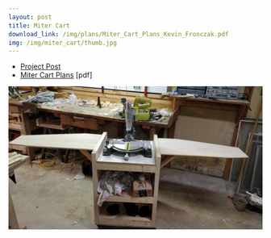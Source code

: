 ```yaml
---
layout: post
title: Miter Cart
download_link: /img/plans/Miter_Cart_Plans_Kevin_Fronczak.pdf
img: /img/miter_cart/thumb.jpg
---
```


- [Project Post](/shopbuilds/mobile_miter_cart)
- [Miter Cart Plans](/img/plans/Miter_Cart_Plans_Kevin_Fronczak.pdf) [pdf]

<div class="img_row">
    <img class="col three" src="/img/miter_cart/miter_cart.jpg"/>
</div>
